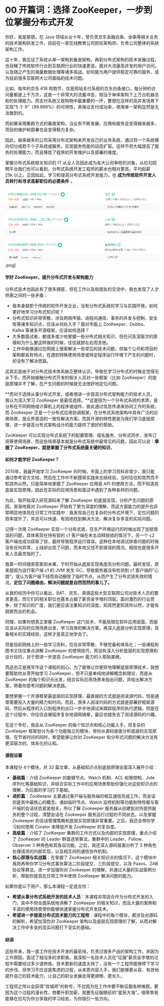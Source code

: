 00 开篇词：选择 ZooKeeper，一步到位掌握分布式开发
===============================

你好，我是那朋，在 Java 领域从业十年，曾负责京东金融白条、金条等相关业务的技术架构研发工作，目前在一家在线教育公司担任架构师，负责公司整体的系统架构工作。

这十年，我见证了系统从单一架构到垂直架构，再到分布式架构的技术发展过程，也目睹了传统软件行业到互联网行业的快速更迭。面对大流量高并发的用户访问，以及随之产生的海量数据处理等诸多挑战，如何能为用户提供稳定可靠的服务，成为目前很多互联网大公司面临的技术问题。

比如，每年的京东 618 购物节，仅是网站支付系统的京东白条接口，每分钟的访问量都是上千万次，这是一个非常大的流量冲击，相当于单体架构下上万台机器总和的处理能力。而支付系统又是购物中最重要的一环，要想在这样的高并发场景下实现“5 个 9”（99.999%）的可用性，来保证支付成功率，使用单一架构显然是无法做到的。

而如果采用集群方式的垂直架构，当业务不断发展，应用和服务会变得越来越多，项目的维护和部署也会变得极为复杂。

因此，越来越多的公司采用分布式架构来开发自己的业务系统，通过将一个系统横向切分成若干个子系统或服务，实现服务性能的动态扩容。这样不但大幅提高了服务的处理能力，而且降低了程序的开发维护以及部署的难度。

掌握分布式系统相关知识的 IT 从业人员因此成为各大公司争抢的对象，从拉勾招聘平台我们也可以看到，分布式系统开发工程师的薪水也相对更高，平均起薪 25k 以上。正因如此，学习和提高分布式系统开发能力，也 **成为传统软件开发人员转行和寻求高薪职位的必要条件** 。

![image](assets/CgqCHl6yLsaAJf-3AACcfiC01UY046.png).png\]

#### 学好 ZooKeeper，提升分布式开发与架构能力

分布式技术也因此有了很多拥趸，但在工作以及和朋友的交流中，我也发现了人才供需之间的一些矛盾：

* 我本身就职于传统的软件开发企业，没有分布式系统的学习与实践环境，如何更好地学习分布式知识呢？
* 分布式知识非常零散，涉及网络传输、进程间通信、事务的并发与控制、安全性等诸多知识点，应该从何处入手？面对市面上 ZooKeeper、Dubbo、Kafka 等诸多开源框架，应该如何选择？
* 大多数面试者，都或多或少地掌握一些分布式相关知识，但在问及深层次的原理和为什么要这样做的时候，往往就顾左右而言他。
* 工作中能够通过在网络上搜索解决一些常见的技术问题，但每个公司和项目的架构都各有特点，在遇到特殊使用场景或特定程序运行环境下产生的问题时，却没有了解决思路。

这其实是由于对分布式技术体系缺乏整体认识，导致在学习分布式的时候总觉得无从下手。而开始接触分布式开发的相关人员对一些框架（比如 ZooKeeper）的底层原理并不了解，在产生问题的时候就无法很好地定位问题。

**而对于选择从事分布式开发，或者想进一步提高分布式架构能力的技术人员，我认为深入学习 ZooKeeper 是最佳选择。**这是因为一个分布式系统的本质，是分布在不同网络或计算机上的程序或组件，彼此通过信息传递来协同工作的系统，而 ZooKeeper 正是一个分布式应用协调框架，在分布式系统架构中具有广泛的应用场景，是业界首选的一致性解决方案。而其开源的特性更是为我们学习底层原理，进一步提高分布式架构设计的能力提供了很好的帮助。

ZooKeeper 可以实现分布式系统下的配置管理、域名服务、分布式同步、发布订阅等使用场景，而这些场景基本就是分布式系统中最常见的问题，因此可以说：**掌握了 ZooKeeper，就是掌握了分布式系统最关键的知识**。

#### 如何才能学好 ZooKeeper？

2015年，我最开始学习 ZooKeeper 的时候，市面上的学习资料非常少，我只能通过参考官方文档，然后在工作中不断摸索实践来总结经验，当时往往知其然而不知其所以然，只是简单地掌握了 ZooKeeper 应用层 API 的使用方法，而不知道其底层实现原理，因此在实际的应用场景和面试中遇到了各种各样的问题。

为此，我开始深入研究源码来了解 ZooKeeper 的底层实现，分析产生问题的原因，渐渐地我对 ZooKeeper 开始有了更为深度的理解，而这方面能力的提升也非常明显地体现在日常工作实践中：我发现自己在复杂的分布式环境下，定位问题的效率提升了，并且可以快速、有效地找到解决方法，解决复杂多变的实际问题。

记得一次用 ZooKeeper 实现一个分布式锁，在生产环境运行的时候出现了加锁错误的问题，具体表现在持有锁的 c1 客户端在未主动释放锁的情况下，另一个 c2 客户端也成功获取了锁，最终导致程序运行错误。这种在本地调试排查问题的时候没有任何异常，上线却出现了问题，而本地又找不到错误的情况，相信也是很多开发人员最苦恼的了。

我第一时间搜索答案但未果，于时开始从底层实现角度去分析问题。最终发现，原来是因为运行客户端 c1 的 JVM 发生 GC，导致服务器没有检测到 c1 客户端的”心跳“，误认为客户端下线而自动删除了临时节点，从而产生了分布式锁失效的情况。**定位了问题缘由，解决问题就是自然而然的事儿了。**

从我的经历中你可以看出，BAT、京东、滴滴这些大型互联网公司对技术人员的要求更高，而它们的相关职位也基本占据了薪资金字塔的顶层。面对激烈的行业竞争，除了知识的广度，我们更应该注重知识的深度，知其然更知其所以然，才能有脱颖而出的机会。

同理，如果你想真正掌握 ZooKeeper 这门技术，不能局限在软件应用层面，而是应该从实际的应用场景出发，学习具体的解决方案，再深入底层分析实现原理，具备相关的实践经验，这样才是真正地学会了。

但是目前网络上的一些学习资料，往往非常零散，不够完备和体系化；一些课程和图书又往往重点讲解 ZooKeeper 的使用技巧，而没有深入分析底层的实现原理和设计目的，对于想进一步提高 ZooKeeper 能力的人帮助甚微。

而这也正是我写作这个课程的初心。为了能够让你更好地理解底层原理技术，我想要帮助你从零开始学习 ZooKeeper，但不只是单纯地讲解概念和理论，而是从 ZooKeeper 的每个知识点出发，结合实际应用场景来抛出问题，并给出解决方案，带着你思考问题的解决思路。

要想掌握一个开源框架最底层的实现原理，最直接的方式就是阅读源代码，但是通常需要投入大量的精力和时间。而且，很多人阅读代码的方式就是部署好框架源码，然后从程序的入口到程序的出口一步步地调试来跟踪程序的执行逻辑，但是在这个过程中，你往往会被程序复杂地调用搞晕，最后也就失去了阅读源码的兴趣。

在这个专栏，我会从 ZooKeeper 的每个知识点和核心功能入手，将复杂的 ZooKeeper 框架划分为各个功能独立的模块，带你从源码层面分析底层的实现原理，在节省时间的同时，希望能够让你对 ZooKeeper 和分布式问题的解决方法有更深层次的、体系化的认知。

#### 课程设置

本课程分 4个模块，共 32 篇文章，从基础知识点到底层原理全面深入展开介绍：

* **基础篇**：介绍 ZooKeeper 的数据节点、Watch 机制、ACL 权限控制、Jute 序列化等基础知识，并结合实际工作中的应用场景帮助你强化对这些知识点的理解，为后面的学习打下基础。
* **进阶篇**：ZooKeeper 主要通过客户端与服务端的相互通信完成工作，而会话则是其中最核心的概念。诸如临时节点、Watch 监控机制等功能和特性都与客户端的会话状态紧紧相关，所以了解 Zookeeper 服务器从创建到对外提供服务的整个过程，清楚会话在 Zookeeper 服务运行过程的不同状态，以及掌握 Zookeeper 的会话管理策略和底层实现原理非常重要。之后，我还会带你学习如何使用 Curator 来降低开发 ZooKeeper 的复杂度。
* **高级篇**：介绍了 ZooKeeper 集群的工作方式以及内部的实现原理，重点介绍了 ZooKeeper 的 Leader 群首选举算法，集群中的 Leader、Follow、Observer 3 种角色和其各自功能。之后，我还深入源码层面分析了 3 种角色处理请求的内部实现，以及相互间的通信协作机制。
* **核心原理与实战篇**：在掌握了 ZooKeeper 相关知识点的情况下，这个模块中我将再带你学习分布式事务算法二阶段提交、三阶段提交，以及 Paxos、ZAB 协议等算法，进一步加强你对 Zookeeper 的理解，并通过大量的实战案例分析，帮助你提高在日常工作中使用 ZooKeeper 解决问题的能力。

如果你是以下用户，那么本课程一定适合你：

* **希望从事分布式系统开发的技术人员**：本课程非常适合作为分布式开发的入门，其中不但全面系统地讲解了 ZooKeeper 的相关知识，而且大量的案例和丰富的使用场景使你能够快速掌握分布式开发技术。
* **希望进一步提高分布式技术能力的工程师**：课程中的每个模块，都涉及对源码的解析，希望加深你对 ZooKeeper 架构以及底层实现原理的了解，从而对解决工作中多变的现实问题打下坚实的基础。

#### 结语

这些年来，我一直工作在技术开发的最前线，负责过很多产品的架构工作，并因为工作原因，面试了相当多的求职者。我深知一名技术人员在“征服”薪资金字塔的过程中需要经过多少道修炼。技术更新的速度太快了，没有一个工程师能够停下学习的步伐，但学习不应该是焦虑的过程，从本质内容入手，我们能够更从容、有效地提升自己的技术能力，让自己的职业发展走得更顺畅、更长久。

工程师之所以会获得“攻城师”的称号，不仅因为在工作中要不断征服各种难题，更因为这个过程的漫长性，想要升职加薪，就要先征服眼前的“星辰大海”。很荣幸我能够在拉勾为你分享我的学习经验，为你指引一些方向。
